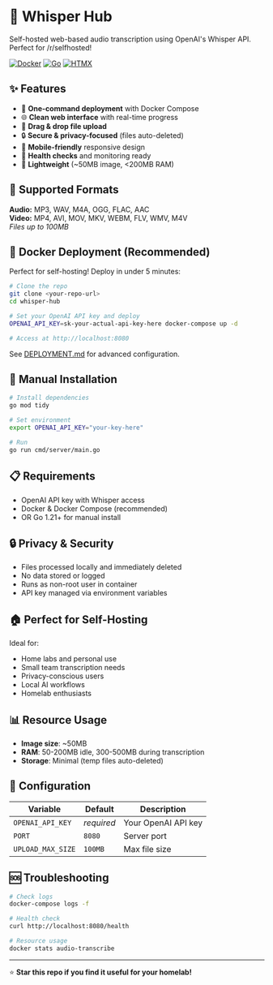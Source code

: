 # 🎵 Whisper Hub

Self-hosted web-based audio transcription using OpenAI's Whisper API. Perfect for /r/selfhosted!

[![Docker](https://img.shields.io/badge/docker-%230db7ed.svg?style=flat&logo=docker&logoColor=white)](https://www.docker.com/)
[![Go](https://img.shields.io/badge/go-%2300ADD8.svg?style=flat&logo=go&logoColor=white)](https://golang.org/)
[![HTMX](https://img.shields.io/badge/htmx-3366CC?style=flat&logo=htmx&logoColor=white)](https://htmx.org/)

## ✨ Features

- 🚀 **One-command deployment** with Docker Compose
- 🌐 **Clean web interface** with real-time progress
- 📁 **Drag & drop file upload** 
- 🔒 **Secure & privacy-focused** (files auto-deleted)
- 📱 **Mobile-friendly** responsive design
- 🏥 **Health checks** and monitoring ready
- 💾 **Lightweight** (~50MB image, <200MB RAM)

## 🎯 Supported Formats

**Audio:** MP3, WAV, M4A, OGG, FLAC, AAC  
**Video:** MP4, AVI, MOV, MKV, WEBM, FLV, WMV, M4V  
*Files up to 100MB*

## 🐳 Docker Deployment (Recommended)

Perfect for self-hosting! Deploy in under 5 minutes:

```bash
# Clone the repo
git clone <your-repo-url>
cd whisper-hub

# Set your OpenAI API key and deploy
OPENAI_API_KEY=sk-your-actual-api-key-here docker-compose up -d

# Access at http://localhost:8080
```

See [DEPLOYMENT.md](DEPLOYMENT.md) for advanced configuration.

## 🔧 Manual Installation

```bash
# Install dependencies
go mod tidy

# Set environment
export OPENAI_API_KEY="your-key-here"

# Run
go run cmd/server/main.go
```

## 📋 Requirements

- OpenAI API key with Whisper access
- Docker & Docker Compose (recommended)
- OR Go 1.21+ for manual install

## 🔒 Privacy & Security

- Files processed locally and immediately deleted
- No data stored or logged
- Runs as non-root user in container
- API key managed via environment variables

## 🏠 Perfect for Self-Hosting

Ideal for:
- Home labs and personal use
- Small team transcription needs  
- Privacy-conscious users
- Local AI workflows
- Homelab enthusiasts

## 📊 Resource Usage

- **Image size**: ~50MB
- **RAM**: 50-200MB idle, 300-500MB during transcription
- **Storage**: Minimal (temp files auto-deleted)

## 🔧 Configuration

| Variable | Default | Description |
|----------|---------|-------------|
| `OPENAI_API_KEY` | *required* | Your OpenAI API key |
| `PORT` | `8080` | Server port |
| `UPLOAD_MAX_SIZE` | `100MB` | Max file size |

## 🆘 Troubleshooting

```bash
# Check logs
docker-compose logs -f

# Health check
curl http://localhost:8080/health

# Resource usage
docker stats audio-transcribe
```

---

⭐ **Star this repo if you find it useful for your homelab!**